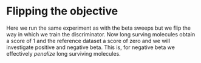 # Flipping the objective

Here we run the same experiment as with the beta sweeps but we flip the way in which we train the discriminator. 
Now long surving molecules obtain a score of 1 and the reference dataset a score of zero and we will investigate positive and negative beta. This is, for negative beta we effectively *penalize* long surviving molecules. 